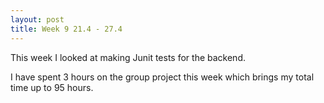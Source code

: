 ```yaml
---
layout: post
title: Week 9 21.4 - 27.4
---
```


This week I looked at making Junit tests for the backend.

I have spent 3 hours on the group project this week which brings my total time up to 95 hours.
